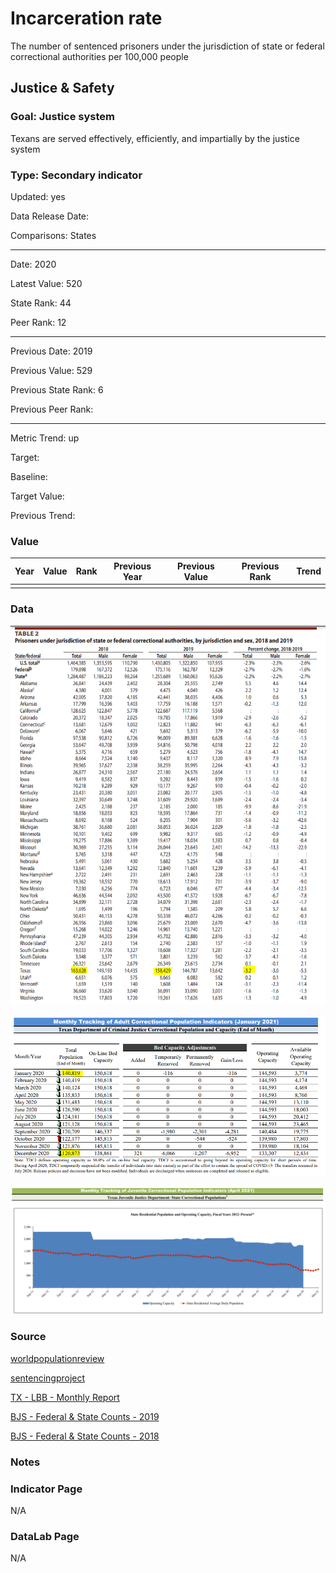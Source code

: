 # Incarceration rate

The number of sentenced prisoners under the jurisdiction of state or federal correctional authorities per 100,000 people

## Justice & Safety

### Goal: Justice system

Texans are served effectively, efficiently, and impartially by the justice system

### Type: Secondary indicator

Updated: yes

Data Release Date: 


Comparisons: States


----

Date: 2020

Latest Value: 520

State Rank: 44

Peer Rank: 12


----

Previous Date: 2019

Previous Value: 529

Previous State Rank: 6

Previous Peer Rank: 


----
Metric Trend: up

Target: 

Baseline: 

Target Value: 

Previous Trend: 



### Value

| Year |  Value      | Rank     | Previous Year   | Previous Value | Previous Rank | Trend | 
| ----------- | ----------- | ----------- | ----------- | ----------- | ----------- | -----------|
|             |             |             |             |             |             |            | 

### Data

![federal and state](federalandstate.PNG)

![counts](./images/counts.PNG)

![trend](./images/trend.PNG)

### Source

[worldpopulationreview](https://worldpopulationreview.com/state-rankings/prison-population-by-state)

[sentencingproject](https://www.sentencingproject.org/the-facts/#rankings)



[TX - LBB - Monthly Report](https://www.lbb.state.tx.us/Documents/Publications/Info_Graphic/812_MonthlyReport_FY2021.pdf)

[BJS - Federal & State Counts - 2019](https://bjs.ojp.gov/content/pub/pdf/p19.pdf)

[BJS - Federal & State Counts - 2018](https://bjs.ojp.gov/content/pub/pdf/p18.pdf)

### Notes


### Indicator Page

N/A

### DataLab Page

N/A
